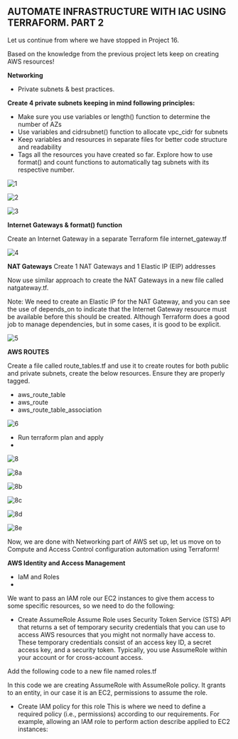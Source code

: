 ## AUTOMATE INFRASTRUCTURE WITH IAC USING TERRAFORM. PART 2


Let us continue from where we have stopped in Project 16.

Based on the knowledge from the previous project lets keep on creating AWS resources!

**Networking**

- Private subnets & best practices.

**Create 4 private subnets keeping in mind following principles:**

- Make sure you use variables or length() function to determine the number of AZs
- Use variables and cidrsubnet() function to allocate vpc_cidr for subnets
- Keep variables and resources in separate files for better code structure and readability
- Tags all the resources you have created so far. Explore how to use format() and count functions to automatically tag subnets with its respective number.


![1](https://user-images.githubusercontent.com/93729559/171413852-5054adf6-c4e9-4022-8024-6a8f3c24e241.png)

![2](https://user-images.githubusercontent.com/93729559/171413861-0d5e7101-bd7d-40d3-ab72-5aed44d38696.png)

![3](https://user-images.githubusercontent.com/93729559/171413867-e194941d-c6cd-412d-b406-af57cb6d8ea5.png)


**Internet Gateways & format() function**

Create an Internet Gateway in a separate Terraform file internet_gateway.tf

![4](https://user-images.githubusercontent.com/93729559/171414356-f6077884-ccf7-4b5b-9463-915c4073b68c.png)


**NAT Gateways**
Create 1 NAT Gateways and 1 Elastic IP (EIP) addresses

Now use similar approach to create the NAT Gateways in a new file called natgateway.tf.

Note: We need to create an Elastic IP for the NAT Gateway, and you can see the use of depends_on to indicate that the Internet Gateway resource must be available before this should be created. Although Terraform does a good job to manage dependencies, but in some cases, it is good to be explicit.


![5](https://user-images.githubusercontent.com/93729559/171417930-7b8d5711-d115-4c1b-a5b1-4ba6c465c2a5.png)



**AWS ROUTES**

Create a file called route_tables.tf and use it to create routes for both public and private subnets, create the below resources. Ensure they are properly tagged.

- aws_route_table
- aws_route
- aws_route_table_association

![6](https://user-images.githubusercontent.com/93729559/171442848-cd5962d5-f11f-436d-bd83-d83d0eee87d8.png)

- Run terraform plan and apply
- 

![8](https://user-images.githubusercontent.com/93729559/171442854-837bc4b1-0831-43e0-84f7-c54648d84f75.png)

![8a](https://user-images.githubusercontent.com/93729559/171442857-66160e1c-5396-489f-ab57-becd464eac98.png)

![8b](https://user-images.githubusercontent.com/93729559/171442861-5198fe44-948c-4be6-b5cf-877602fd8bc5.png)

![8c](https://user-images.githubusercontent.com/93729559/171442863-c49c4d32-809c-446b-b348-80fdcae13ff0.png)

![8d](https://user-images.githubusercontent.com/93729559/171442865-32fb294f-94ae-4f76-b510-40f9cff2d613.png)

![8e](https://user-images.githubusercontent.com/93729559/171442869-651ccc6c-0e8f-4949-ba31-ebbc7ab09c1d.png)


Now, we are done with Networking part of AWS set up, let us move on to Compute and Access Control configuration automation using Terraform!

**AWS Identity and Access Management** 

- IaM and Roles
- 
We want to pass an IAM role our EC2 instances to give them access to some specific resources, so we need to do the following:

- Create AssumeRole
Assume Role uses Security Token Service (STS) API that returns a set of temporary security credentials that you can use to access AWS resources that you might not normally have access to. These temporary credentials consist of an access key ID, a secret access key, and a security token. Typically, you use AssumeRole within your account or for cross-account access.

Add the following code to a new file named roles.tf



In this code we are creating AssumeRole with AssumeRole policy. It grants to an entity, in our case it is an EC2, permissions to assume the role.


- Create IAM policy for this role
This is where we need to define a required policy (i.e., permissions) according to our requirements. For example, allowing an IAM role to perform action describe applied to EC2 instances:
















